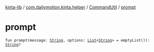 [kinta-lib](../../index.md) / [com.dailymotion.kinta.helper](../index.md) / [CommandUtil](index.md) / [prompt](./prompt.md)

# prompt

`fun prompt(message: `[`String`](https://kotlinlang.org/api/latest/jvm/stdlib/kotlin/-string/index.html)`, options: `[`List`](https://kotlinlang.org/api/latest/jvm/stdlib/kotlin.collections/-list/index.html)`<`[`String`](https://kotlinlang.org/api/latest/jvm/stdlib/kotlin/-string/index.html)`> = emptyList()): `[`String`](https://kotlinlang.org/api/latest/jvm/stdlib/kotlin/-string/index.html)`?`